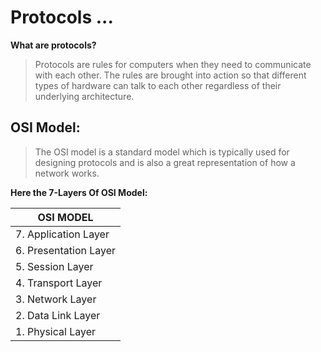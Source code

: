 # Protocols ...

**What are protocols?**
> Protocols are rules for computers when they need to communicate
> with each other. The rules are brought into action so that
> different types of hardware can talk to each other regardless
> of their underlying architecture.

## OSI Model:

> The OSI model is a standard model which is typically used for
> designing protocols and is also a great representation of how a
> network works.

**Here the 7-Layers Of OSI Model:**

| OSI MODEL             |
|-----------------------|
| 7. Application Layer  |
| 6. Presentation Layer |
| 5. Session Layer      |
| 4. Transport Layer    |
| 3. Network Layer      |
| 2. Data Link Layer    |
| 1. Physical Layer     |

